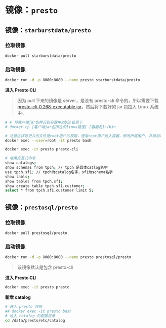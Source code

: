 # 镜像：`presto`

## 镜像：`starburstdata/presto`

### 拉取镜像

```bash
docker pull starburstdata/presto
```

### 启动镜像

```bash
docker run -d -p 8080:8080 --name presto starburstdata/presto
```

**进入 Presto CLI**

> 因为 pull 下来的镜像是 server，是没有 presto-cli 命令的，所以需要下载 [presto-cli-0.268-executable.jar](https://repo1.maven.org/maven2/com/facebook/presto/presto-cli/0.268/presto-cli-0.268-executable.jar)，然后将下载好的 jar 包拉入 Linux 系统中。

```bash
# # 将客户端jar包拷贝到容器中的bin目录下
# docker cp [客户端jar包所在的linux路径] [容器名]:/bin

# 注意这样导进入的文件是root用户的权限，使用root用户进入容器，修改所属用户，并添加可执行权限
docker exec --user=root -it presto bash

docker exec -it presto presto-cli

# 常用交互式命令
show catalogs;
show schemas from tpch; // tpch 是具体catlog名字
use tpch.sf1; // tpch为catalog名字，sf1为schema名字
show tabls;
show tables from tpch.sf1;
show create table tpch.sf1.customer;
select * from tpch.sf1.customer limit 5;
```

## 镜像：`prestosql/presto`

### 拉取镜像

```bash
docker pull prestosql/presto
```

### 启动镜像

```bash
docker run -d -p 8080:8080 --name presto prestosql/presto
```

> 该镜像默认是包含 presto-cli

**进入 Presto CLI**

```bash
docker exec -it presto presto
```

**新增 catalog**

```bash
# 进入 presto 容器
## docker exec -it presto bash
# 进入 catalog 的配置目录
cd /data/presto/etc/catalog
```